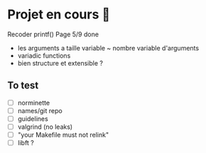 # Projet en cours 👾
Recoder printf()
Page 5/9 done 
- les arguments a taille variable ~ nombre variable d'arguments
- variadic functions
- bien structure et extensible ?

## To test
- [ ] norminette
- [ ] names/git repo
- [ ] guidelines
- [ ] valgrind (no leaks)
- [ ] "your Makefile must not relink"
- [ ] libft ?
